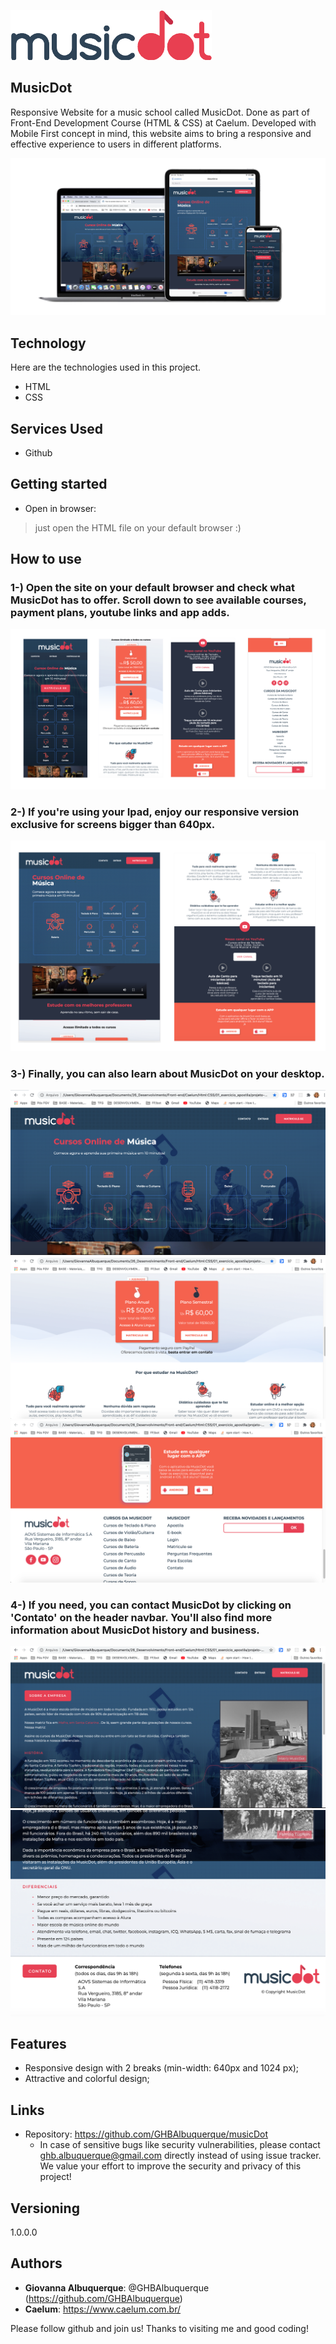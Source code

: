 ![Logo of the project](https://github.com/GHBAlbuquerque/musicDot/blob/master/readme_images/musicdotlogo_small.png)
 
## MusicDot

Responsive Website for a music school called MusicDot. Done as part of Front-End Development Course (HTML & CSS) at Caelum. Developed with Mobile First concept in mind, this website aims to bring a responsive and effective experience to users in different platforms.

![Mockups](https://github.com/GHBAlbuquerque/musicDot/blob/master/readme_images/MUSICDOTMOCKUP.png)
 
 
## Technology 
 
Here are the technologies used in this project.
 
* HTML
* CSS
 
 
## Services Used
 
* Github

 
## Getting started
 
* Open in browser:
>    just open the HTML file on your default browser :)
 
## How to use
 
### 1-) Open the site on your default browser and check what MusicDot has to offer. Scroll down to see available courses, payment plans, youtube links and app adds.
![IphoneVer](https://github.com/GHBAlbuquerque/musicDot/blob/master/readme_images/IPHONE%20VER.png)

### 2-) If you're using your Ipad, enjoy our responsive version exclusive for screens bigger than 640px.
![IpadVer](https://github.com/GHBAlbuquerque/musicDot/blob/master/readme_images/IPAD%20MOCKUP.png)

### 3-) Finally, you can also learn about MusicDot on your desktop.
![Desktop1](https://github.com/GHBAlbuquerque/musicDot/blob/master/readme_images/sc_homemenu.png)
![Desktop2](https://github.com/GHBAlbuquerque/musicDot/blob/master/readme_images/sc_plans.png)
![Desktop3](https://github.com/GHBAlbuquerque/musicDot/blob/master/readme_images/sc_footer.png)

### 4-) If you need, you can contact MusicDot by clicking on 'Contato' on the header navbar. You'll also find more information about MusicDot history and business.
![About](https://github.com/GHBAlbuquerque/musicDot/blob/master/readme_images/sc_about.png)
![Contato](https://github.com/GHBAlbuquerque/musicDot/blob/master/readme_images/sc_contact.png)


## Features
 
  - Responsive design with 2 breaks (min-width: 640px and 1024 px);
  - Attractive and colorful design;
 
 
## Links
 
  - Repository: https://github.com/GHBAlbuquerque/musicDot
    - In case of sensitive bugs like security vulnerabilities, please contact
     ghb.albuquerque@gmail.com directly instead of using issue tracker. We value your effort
      to improve the security and privacy of this project!
 
 
## Versioning
 
1.0.0.0
 
 
## Authors
 
* **Giovanna Albuquerque**: @GHBAlbuquerque (https://github.com/GHBAlbuquerque)
* **Caelum**: https://www.caelum.com.br/
 
 
Please follow github and join us!
Thanks to visiting me and good coding!
